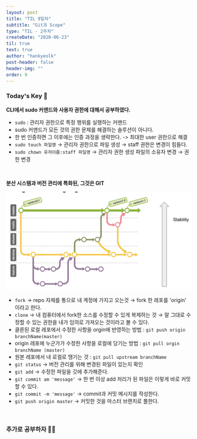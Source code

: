 ```yaml
---
layout: post
title: "TIL 9일차"
subtitle: "Git과 Scope"
type: "TIL - 2주차"
createDate: "2020-06-23"
til: true
text: true
author: "hankyeolk"
post-header: false
header-img: ""
order: 9
---
```


### Today's Key 🔑

**CLI에서 sudo 커맨드와 사용자 권한에 대해서 공부하였다.**
<br>

- `sudo` : 관리자 권한으로 특정 행위를 실행하는 커맨드
- sudo 커맨드가 모든 것의 권한 문제를 해결하는 솔루션이 아니다.
- 한 번 인증하면 그 이후에는 인증 과정을 생략한다. -> 최대한 user 권한으로 해결
- `sudo touch 파일명` → 관리자 권한으로 파일 생성 → staff 권한은 변경이 힘들다.
- `sudo chown 유저이름:staff 파일명` → 관리자 권한 생성 파일의 소유자 변경 → 권한 변경

<br>

**분산 시스템과 버전 관리에 특화된, 그것은 GIT**
<br>

![image](img/git.png)

- `fork` → repo 자체를 통으로 내 계정에 가지고 오는것 → fork 한 레포를 'origin' 이라고 한다.
- `clone` → 내 컴퓨터에서 fork한 소스를 수정할 수 있게 복제하는 것 → 말 그대로 수정할 수 있는 권한을 내가 임의로 가져오는 것이라고 볼 수 있다.
- 클론된 로컬 레포에서 수정한 사항을 orgin에 반영하는 방법 : `git push origin branchName(master)`
- origin 레포에 누군가가 수정한 사항을 로컬에 당기는 방법 : `git pull orgin branchName (master)`
- 원본 레포에서 내 로컬로 땡기는 것 : `git pull upstream branchName`
- `git status` → 버전 관리를 위해 변경된 파일이 있는지 확인
- `git add` → 수정한 파일을 깃에 추가해준다.
- `git commit am 'message'` → 한 번 이상 add 처리가 된 파일은 이렇게 바로 커밋할 수 있다.
- `git commit -m 'message'` → commit과 커밋 메시지를 작성한다.
- `git push origin master` → 커밋한 것을 마스터 브랜치로 풀한다.

<br>

### 추가로 공부하자 💪🏼
